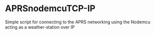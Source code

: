# APRSnodemcuTCP-IP
Simple script for connecting to the APRS networking using the Nodemcu acting as a weather-station over IP 
